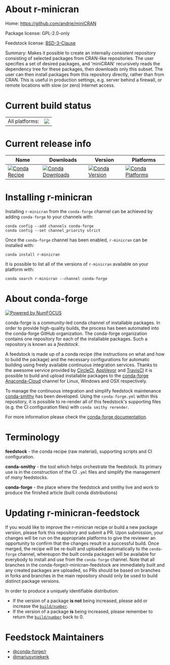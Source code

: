 About r-minicran
================

Home: https://github.com/andrie/miniCRAN

Package license: GPL-2.0-only

Feedstock license: [BSD-3-Clause](https://github.com/conda-forge/r-minicran-feedstock/blob/master/LICENSE.txt)

Summary: Makes it possible to create an internally consistent repository consisting of selected packages from CRAN-like repositories. The user specifies a set of desired packages, and 'miniCRAN' recursively reads the dependency tree for these packages, then downloads only this subset. The user can then install packages from this repository directly, rather than from CRAN.  This is useful in production settings, e.g. server behind a firewall, or remote locations with slow (or zero) Internet access.

Current build status
====================


<table><tr><td>All platforms:</td>
    <td>
      <a href="https://dev.azure.com/conda-forge/feedstock-builds/_build/latest?definitionId=4241&branchName=master">
        <img src="https://dev.azure.com/conda-forge/feedstock-builds/_apis/build/status/r-minicran-feedstock?branchName=master">
      </a>
    </td>
  </tr>
</table>

Current release info
====================

| Name | Downloads | Version | Platforms |
| --- | --- | --- | --- |
| [![Conda Recipe](https://img.shields.io/badge/recipe-r--minicran-green.svg)](https://anaconda.org/conda-forge/r-minicran) | [![Conda Downloads](https://img.shields.io/conda/dn/conda-forge/r-minicran.svg)](https://anaconda.org/conda-forge/r-minicran) | [![Conda Version](https://img.shields.io/conda/vn/conda-forge/r-minicran.svg)](https://anaconda.org/conda-forge/r-minicran) | [![Conda Platforms](https://img.shields.io/conda/pn/conda-forge/r-minicran.svg)](https://anaconda.org/conda-forge/r-minicran) |

Installing r-minicran
=====================

Installing `r-minicran` from the `conda-forge` channel can be achieved by adding `conda-forge` to your channels with:

```
conda config --add channels conda-forge
conda config --set channel_priority strict
```

Once the `conda-forge` channel has been enabled, `r-minicran` can be installed with:

```
conda install r-minicran
```

It is possible to list all of the versions of `r-minicran` available on your platform with:

```
conda search r-minicran --channel conda-forge
```


About conda-forge
=================

[![Powered by
NumFOCUS](https://img.shields.io/badge/powered%20by-NumFOCUS-orange.svg?style=flat&colorA=E1523D&colorB=007D8A)](https://numfocus.org)

conda-forge is a community-led conda channel of installable packages.
In order to provide high-quality builds, the process has been automated into the
conda-forge GitHub organization. The conda-forge organization contains one repository
for each of the installable packages. Such a repository is known as a *feedstock*.

A feedstock is made up of a conda recipe (the instructions on what and how to build
the package) and the necessary configurations for automatic building using freely
available continuous integration services. Thanks to the awesome service provided by
[CircleCI](https://circleci.com/), [AppVeyor](https://www.appveyor.com/)
and [TravisCI](https://travis-ci.com/) it is possible to build and upload installable
packages to the [conda-forge](https://anaconda.org/conda-forge)
[Anaconda-Cloud](https://anaconda.org/) channel for Linux, Windows and OSX respectively.

To manage the continuous integration and simplify feedstock maintenance
[conda-smithy](https://github.com/conda-forge/conda-smithy) has been developed.
Using the ``conda-forge.yml`` within this repository, it is possible to re-render all of
this feedstock's supporting files (e.g. the CI configuration files) with ``conda smithy rerender``.

For more information please check the [conda-forge documentation](https://conda-forge.org/docs/).

Terminology
===========

**feedstock** - the conda recipe (raw material), supporting scripts and CI configuration.

**conda-smithy** - the tool which helps orchestrate the feedstock.
                   Its primary use is in the construction of the CI ``.yml`` files
                   and simplify the management of *many* feedstocks.

**conda-forge** - the place where the feedstock and smithy live and work to
                  produce the finished article (built conda distributions)


Updating r-minicran-feedstock
=============================

If you would like to improve the r-minicran recipe or build a new
package version, please fork this repository and submit a PR. Upon submission,
your changes will be run on the appropriate platforms to give the reviewer an
opportunity to confirm that the changes result in a successful build. Once
merged, the recipe will be re-built and uploaded automatically to the
`conda-forge` channel, whereupon the built conda packages will be available for
everybody to install and use from the `conda-forge` channel.
Note that all branches in the conda-forge/r-minicran-feedstock are
immediately built and any created packages are uploaded, so PRs should be based
on branches in forks and branches in the main repository should only be used to
build distinct package versions.

In order to produce a uniquely identifiable distribution:
 * If the version of a package **is not** being increased, please add or increase
   the [``build/number``](https://docs.conda.io/projects/conda-build/en/latest/resources/define-metadata.html#build-number-and-string).
 * If the version of a package **is** being increased, please remember to return
   the [``build/number``](https://docs.conda.io/projects/conda-build/en/latest/resources/define-metadata.html#build-number-and-string)
   back to 0.

Feedstock Maintainers
=====================

* [@conda-forge/r](https://github.com/conda-forge/r/)
* [@mariusvniekerk](https://github.com/mariusvniekerk/)


